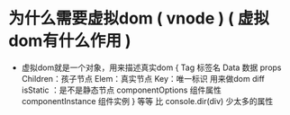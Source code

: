 

# 为什么需要虚拟dom ( vnode ) ( 虚拟dom有什么作用 )

  - 虚拟dom就是一个对象，用来描述真实dom
    {
            Tag 标签名
            Data 数据 props
            Children：孩子节点
            Elem：真实节点
            Key：唯一标识 用来做dom diff 
            isStatic ：是不是静态节点
            componentOptions 组件属性
            componentInstance 组件实例
    }  等等 比 console.dir(div) 少太多的属性